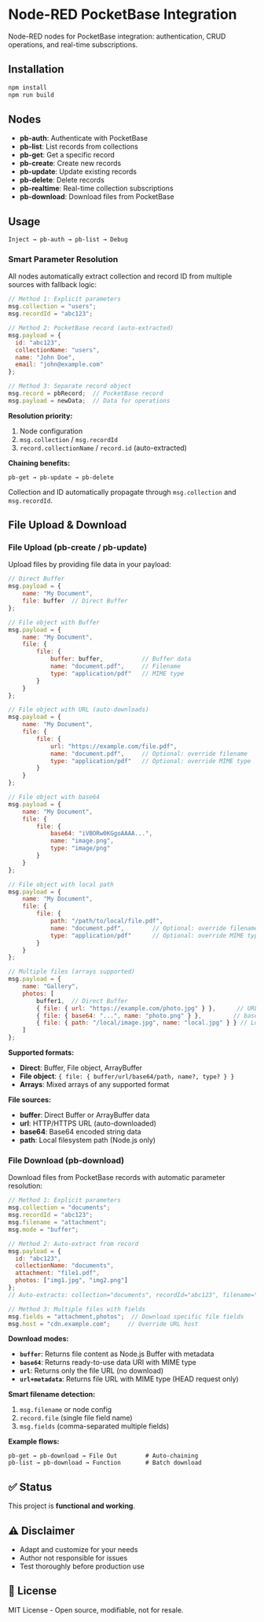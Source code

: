 # Node-RED PocketBase Integration

Node-RED nodes for PocketBase integration: authentication, CRUD operations, and real-time subscriptions.

## Installation

```bash
npm install
npm run build
```

## Nodes

- **pb-auth**: Authenticate with PocketBase
- **pb-list**: List records from collections  
- **pb-get**: Get a specific record
- **pb-create**: Create new records
- **pb-update**: Update existing records
- **pb-delete**: Delete records
- **pb-realtime**: Real-time collection subscriptions
- **pb-download**: Download files from PocketBase

## Usage

```
Inject → pb-auth → pb-list → Debug
```

### Smart Parameter Resolution

All nodes automatically extract collection and record ID from multiple sources with fallback logic:

```javascript
// Method 1: Explicit parameters
msg.collection = "users";
msg.recordId = "abc123";

// Method 2: PocketBase record (auto-extracted)
msg.payload = {
  id: "abc123",
  collectionName: "users",
  name: "John Doe",
  email: "john@example.com"
};

// Method 3: Separate record object
msg.record = pbRecord;  // PocketBase record
msg.payload = newData;  // Data for operations
```

**Resolution priority:**
1. Node configuration
2. `msg.collection` / `msg.recordId`
3. `record.collectionName` / `record.id` (auto-extracted)

**Chaining benefits:**
```
pb-get → pb-update → pb-delete
```
Collection and ID automatically propagate through `msg.collection` and `msg.recordId`.

## File Upload & Download

### File Upload (pb-create / pb-update)

Upload files by providing file data in your payload:

```javascript
// Direct Buffer
msg.payload = {
    name: "My Document", 
    file: buffer  // Direct Buffer
};

// File object with Buffer
msg.payload = {
    name: "My Document",
    file: {
        file: {
            buffer: buffer,           // Buffer data
            name: "document.pdf",     // Filename
            type: "application/pdf"   // MIME type
        }
    }
};

// File object with URL (auto-downloads)
msg.payload = {
    name: "My Document",
    file: {
        file: {
            url: "https://example.com/file.pdf",
            name: "document.pdf",     // Optional: override filename
            type: "application/pdf"   // Optional: override MIME type
        }
    }
};

// File object with base64
msg.payload = {
    name: "My Document",
    file: {
        file: {
            base64: "iVBORw0KGgoAAAA...",
            name: "image.png",
            type: "image/png"
        }
    }
};

// File object with local path
msg.payload = {
    name: "My Document",
    file: {
        file: {
            path: "/path/to/local/file.pdf",
            name: "document.pdf",        // Optional: override filename
            type: "application/pdf"      // Optional: override MIME type
        }
    }
};

// Multiple files (arrays supported)
msg.payload = {
    name: "Gallery",
    photos: [
        buffer1,  // Direct Buffer
        { file: { url: "https://example.com/photo.jpg" } },      // URL
        { file: { base64: "...", name: "photo.png" } },         // base64
        { file: { path: "/local/image.jpg", name: "local.jpg" } } // Local file
    ]
};
```

**Supported formats:**
- **Direct**: Buffer, File object, ArrayBuffer
- **File object**: `{ file: { buffer/url/base64/path, name?, type? } }`
- **Arrays**: Mixed arrays of any supported format

**File sources:**
- **buffer**: Direct Buffer or ArrayBuffer data
- **url**: HTTP/HTTPS URL (auto-downloaded)
- **base64**: Base64 encoded string data
- **path**: Local filesystem path (Node.js only)

### File Download (pb-download)

Download files from PocketBase records with automatic parameter resolution:

```javascript
// Method 1: Explicit parameters
msg.collection = "documents";
msg.recordId = "abc123"; 
msg.filename = "attachment";
msg.mode = "buffer";

// Method 2: Auto-extract from record
msg.payload = {
  id: "abc123",
  collectionName: "documents",
  attachment: "file1.pdf",
  photos: ["img1.jpg", "img2.png"]
};
// Auto-extracts: collection="documents", recordId="abc123", filename="attachment"

// Method 3: Multiple files with fields
msg.fields = "attachment,photos";  // Download specific file fields
msg.host = "cdn.example.com";     // Override URL host
```

**Download modes:**
- **`buffer`**: Returns file content as Node.js Buffer with metadata
- **`base64`**: Returns ready-to-use data URI with MIME type
- **`url`**: Returns only the file URL (no download)
- **`url+metadata`**: Returns file URL with MIME type (HEAD request only)

**Smart filename detection:**
1. `msg.filename` or node config
2. `record.file` (single file field name)
3. `msg.fields` (comma-separated multiple fields)

**Example flows:**
```
pb-get → pb-download → File Out        # Auto-chaining
pb-list → pb-download → Function       # Batch download
```

## ✅ Status

This project is **functional and working**.

## ⚠️ Disclaimer

- Adapt and customize for your needs
- Author not responsible for issues
- Test thoroughly before production use

## 📄 License

MIT License - Open source, modifiable, not for resale.